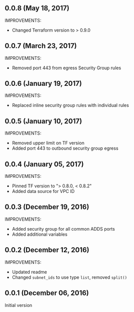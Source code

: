 ## 0.0.8 (May 18, 2017)

IMPROVEMENTS:
* Changed Terraform version to > 0.9.0


## 0.0.7 (March 23, 2017)

IMPROVEMENTS:
* Removed port 443 from egress Security Group rules


## 0.0.6 (January 19, 2017)

IMPROVEMENTS:
* Replaced inline security group rules with individual rules


## 0.0.5 (January 10, 2017)

IMPROVEMENTS:
* Removed upper limit on TF version
* Added port 443 to outbound security group egress


## 0.0.4 (January 05, 2017)

IMPROVEMENTS:
* Pinned TF version to "> 0.8.0, < 0.8.2"
* Added data source for VPC ID


## 0.0.3 (December 19, 2016)

IMPROVEMENTS:
* Added security group for all common ADDS ports
* Added additional variables


## 0.0.2 (December 12, 2016)

IMPROVEMENTS:
* Updated readme
* Changed `subnet_ids` to use type `list`, removed `split()`


## 0.0.1 (December 06, 2016)

Initial version

